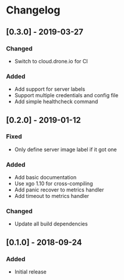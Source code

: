 # Changelog

## [0.3.0] - 2019-03-27

### Changed

* Switch to cloud.drone.io for CI

### Added

* Add support for server labels
* Support multiple credentials and config file
* Add simple healthcheck command

## [0.2.0] - 2019-01-12

### Fixed

* Only define server image label if it got one

### Added

* Add basic documentation
* Use xgo 1.10 for cross-compiling
* Add panic recover to metrics handler
* Add timeout to metrics handler

### Changed

* Update all build dependencies

## [0.1.0] - 2018-09-24

### Added

* Initial release
